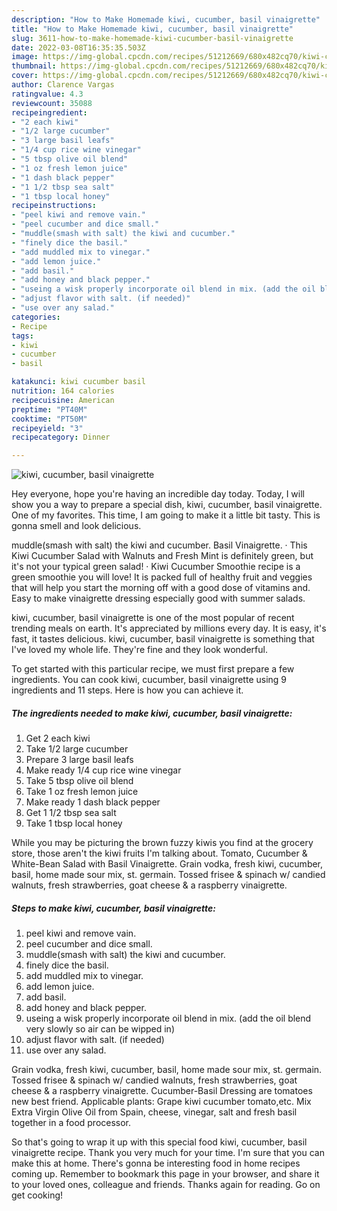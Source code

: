 ```yaml
---
description: "How to Make Homemade kiwi, cucumber, basil vinaigrette"
title: "How to Make Homemade kiwi, cucumber, basil vinaigrette"
slug: 3611-how-to-make-homemade-kiwi-cucumber-basil-vinaigrette
date: 2022-03-08T16:35:35.503Z
image: https://img-global.cpcdn.com/recipes/51212669/680x482cq70/kiwi-cucumber-basil-vinaigrette-recipe-main-photo.jpg
thumbnail: https://img-global.cpcdn.com/recipes/51212669/680x482cq70/kiwi-cucumber-basil-vinaigrette-recipe-main-photo.jpg
cover: https://img-global.cpcdn.com/recipes/51212669/680x482cq70/kiwi-cucumber-basil-vinaigrette-recipe-main-photo.jpg
author: Clarence Vargas
ratingvalue: 4.3
reviewcount: 35088
recipeingredient:
- "2 each kiwi"
- "1/2 large cucumber"
- "3 large basil leafs"
- "1/4 cup rice wine vinegar"
- "5 tbsp olive oil blend"
- "1 oz fresh lemon juice"
- "1 dash black pepper"
- "1 1/2 tbsp sea salt"
- "1 tbsp local honey"
recipeinstructions:
- "peel kiwi and remove vain."
- "peel cucumber and dice small."
- "muddle(smash with salt) the kiwi and cucumber."
- "finely dice the basil."
- "add muddled mix to vinegar."
- "add lemon juice."
- "add basil."
- "add honey and black pepper."
- "useing a wisk properly incorporate oil blend in mix. (add the oil blend very slowly so air can be wipped in)"
- "adjust flavor with salt. (if needed)"
- "use over any salad."
categories:
- Recipe
tags:
- kiwi
- cucumber
- basil

katakunci: kiwi cucumber basil 
nutrition: 164 calories
recipecuisine: American
preptime: "PT40M"
cooktime: "PT50M"
recipeyield: "3"
recipecategory: Dinner

---
```



![kiwi, cucumber, basil vinaigrette](https://img-global.cpcdn.com/recipes/51212669/680x482cq70/kiwi-cucumber-basil-vinaigrette-recipe-main-photo.jpg)

Hey everyone, hope you're having an incredible day today. Today, I will show you a way to prepare a special dish, kiwi, cucumber, basil vinaigrette. One of my favorites. This time, I am going to make it a little bit tasty. This is gonna smell and look delicious.

muddle(smash with salt) the kiwi and cucumber. Basil Vinaigrette. · This Kiwi Cucumber Salad with Walnuts and Fresh Mint is definitely green, but it&#39;s not your typical green salad! · Kiwi Cucumber Smoothie recipe is a green smoothie you will love! It is packed full of healthy fruit and veggies that will help you start the morning off with a good dose of vitamins and. Easy to make vinaigrette dressing especially good with summer salads.

kiwi, cucumber, basil vinaigrette is one of the most popular of recent trending meals on earth. It's appreciated by millions every day. It is easy, it's fast, it tastes delicious. kiwi, cucumber, basil vinaigrette is something that I've loved my whole life. They're fine and they look wonderful.


To get started with this particular recipe, we must first prepare a few ingredients. You can cook kiwi, cucumber, basil vinaigrette using 9 ingredients and 11 steps. Here is how you can achieve it.

<!--inarticleads1-->

##### The ingredients needed to make kiwi, cucumber, basil vinaigrette:

1. Get 2 each kiwi
1. Take 1/2 large cucumber
1. Prepare 3 large basil leafs
1. Make ready 1/4 cup rice wine vinegar
1. Take 5 tbsp olive oil blend
1. Take 1 oz fresh lemon juice
1. Make ready 1 dash black pepper
1. Get 1 1/2 tbsp sea salt
1. Take 1 tbsp local honey


While you may be picturing the brown fuzzy kiwis you find at the grocery store, those aren&#39;t the kiwi fruits I&#39;m talking about. Tomato, Cucumber &amp; White-Bean Salad with Basil Vinaigrette. Grain vodka, fresh kiwi, cucumber, basil, home made sour mix, st. germain. Tossed frisee &amp; spinach w/ candied walnuts, fresh strawberries, goat cheese &amp; a raspberry vinaigrette. 

<!--inarticleads2-->

##### Steps to make kiwi, cucumber, basil vinaigrette:

1. peel kiwi and remove vain.
1. peel cucumber and dice small.
1. muddle(smash with salt) the kiwi and cucumber.
1. finely dice the basil.
1. add muddled mix to vinegar.
1. add lemon juice.
1. add basil.
1. add honey and black pepper.
1. useing a wisk properly incorporate oil blend in mix. (add the oil blend very slowly so air can be wipped in)
1. adjust flavor with salt. (if needed)
1. use over any salad.


Grain vodka, fresh kiwi, cucumber, basil, home made sour mix, st. germain. Tossed frisee &amp; spinach w/ candied walnuts, fresh strawberries, goat cheese &amp; a raspberry vinaigrette. Cucumber-Basil Dressing are tomatoes new best friend. Applicable plants: Grape kiwi cucumber tomato,etc. Mix Extra Virgin Olive Oil from Spain, cheese, vinegar, salt and fresh basil together in a food processor. 

So that's going to wrap it up with this special food kiwi, cucumber, basil vinaigrette recipe. Thank you very much for your time. I'm sure that you can make this at home. There's gonna be interesting food in home recipes coming up. Remember to bookmark this page in your browser, and share it to your loved ones, colleague and friends. Thanks again for reading. Go on get cooking!
